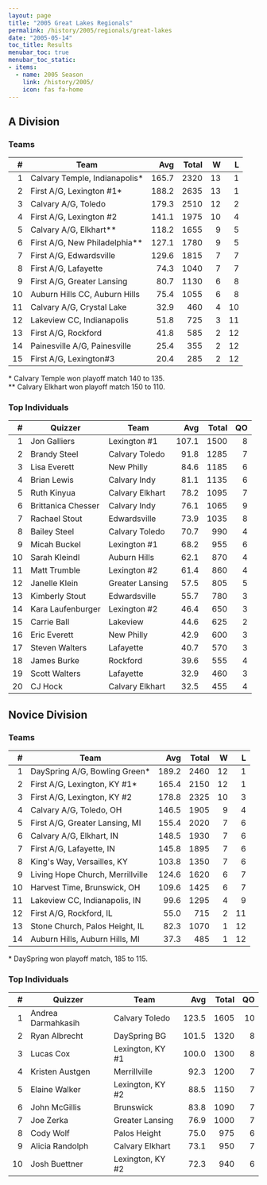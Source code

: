 ```yaml
---
layout: page
title: "2005 Great Lakes Regionals"
permalink: /history/2005/regionals/great-lakes
date: "2005-05-14"
toc_title: Results
menubar_toc: true
menubar_toc_static:
- items:
  - name: 2005 Season
    link: /history/2005/
    icon: fas fa-home
---
```


## A Division

### Teams

|    # | Team                          |   Avg | Total |    W |    L |
| ---: | ----------------------------- | ----: | ----: | ---: | ---: |
|    1 | Calvary Temple, Indianapolis* | 165.7 |  2320 |   13 |    1 |
|    2 | First A/G, Lexington #1*      | 188.2 |  2635 |   13 |    1 |
|    3 | Calvary A/G, Toledo           | 179.3 |  2510 |   12 |    2 |
|    4 | First A/G, Lexington #2       | 141.1 |  1975 |   10 |    4 |
|    5 | Calvary A/G, Elkhart**        | 118.2 |  1655 |    9 |    5 |
|    6 | First A/G, New Philadelphia** | 127.1 |  1780 |    9 |    5 |
|    7 | First A/G, Edwardsville       | 129.6 |  1815 |    7 |    7 |
|    8 | First A/G, Lafayette          |  74.3 |  1040 |    7 |    7 |
|    9 | First A/G, Greater Lansing    |  80.7 |  1130 |    6 |    8 |
|   10 | Auburn Hills CC, Auburn Hills |  75.4 |  1055 |    6 |    8 |
|   11 | Calvary A/G, Crystal Lake     |  32.9 |   460 |    4 |   10 |
|   12 | Lakeview CC, Indianapolis     |  51.8 |   725 |    3 |   11 |
|   13 | First A/G, Rockford           |  41.8 |   585 |    2 |   12 |
|   14 | Painesville A/G, Painesville  |  25.4 |   355 |    2 |   12 |
|   15 | First A/G, Lexington#3        |  20.4 |   285 |    2 |   12 |

\* Calvary Temple won playoff match 140 to 135.\
\*\* Calvary Elkhart won playoff match 150 to 110.

### Top Individuals

|    # | Quizzer            | Team            |   Avg | Total |   QO |
| ---: | ------------------ | --------------- | ----: | ----: | ---: |
|    1 | Jon Galliers       | Lexington #1    | 107.1 |  1500 |    8 |
|    2 | Brandy Steel       | Calvary Toledo  |  91.8 |  1285 |    7 |
|    3 | Lisa Everett       | New Philly      |  84.6 |  1185 |    6 |
|    4 | Brian Lewis        | Calvary Indy    |  81.1 |  1135 |    6 |
|    5 | Ruth Kinyua        | Calvary Elkhart |  78.2 |  1095 |    7 |
|    6 | Brittanica Chesser | Calvary Indy    |  76.1 |  1065 |    9 |
|    7 | Rachael Stout      | Edwardsville    |  73.9 |  1035 |    8 |
|    8 | Bailey Steel       | Calvary Toledo  |  70.7 |   990 |    4 |
|    9 | Micah Buckel       | Lexington #1    |  68.2 |   955 |    6 |
|   10 | Sarah Kleindl      | Auburn Hills    |  62.1 |   870 |    4 |
|   11 | Matt Trumble       | Lexington #2    |  61.4 |   860 |    4 |
|   12 | Janelle Klein      | Greater Lansing |  57.5 |   805 |    5 |
|   13 | Kimberly Stout     | Edwardsville    |  55.7 |   780 |    3 |
|   14 | Kara Laufenburger  | Lexington #2    |  46.4 |   650 |    3 |
|   15 | Carrie Ball        | Lakeview        |  44.6 |   625 |    2 |
|   16 | Eric Everett       | New Philly      |  42.9 |   600 |    3 |
|   17 | Steven Walters     | Lafayette       |  40.7 |   570 |    3 |
|   18 | James Burke        | Rockford        |  39.6 |   555 |    4 |
|   19 | Scott Walters      | Lafayette       |  32.9 |   460 |    3 |
|   20 | CJ Hock            | Calvary Elkhart |  32.5 |   455 |    4 |

## Novice Division

### Teams

|    # | Team                             |   Avg | Total |    W |    L |
| ---: | -------------------------------- | ----: | ----: | ---: | ---: |
|    1 | DaySpring A/G, Bowling Green*    | 189.2 |  2460 |   12 |    1 |
|    2 | First A/G, Lexington, KY #1*     | 165.4 |  2150 |   12 |    1 |
|    3 | First A/G, Lexington, KY #2      | 178.8 |  2325 |   10 |    3 |
|    4 | Calvary A/G, Toledo, OH          | 146.5 |  1905 |    9 |    4 |
|    5 | First A/G, Greater Lansing, MI   | 155.4 |  2020 |    7 |    6 |
|    6 | Calvary A/G, Elkhart, IN         | 148.5 |  1930 |    7 |    6 |
|    7 | First A/G, Lafayette, IN         | 145.8 |  1895 |    7 |    6 |
|    8 | King's Way, Versailles, KY       | 103.8 |  1350 |    7 |    6 |
|    9 | Living Hope Church, Merrillville | 124.6 |  1620 |    6 |    7 |
|   10 | Harvest Time, Brunswick, OH      | 109.6 |  1425 |    6 |    7 |
|   11 | Lakeview CC, Indianapolis, IN    |  99.6 |  1295 |    4 |    9 |
|   12 | First A/G, Rockford, IL          |  55.0 |   715 |    2 |   11 |
|   13 | Stone Church, Palos Height, IL   |  82.3 |  1070 |    1 |   12 |
|   14 | Auburn Hills, Auburn Hills, MI   |  37.3 |   485 |    1 |   12 |

\* DaySpring won playoff match, 185 to 115.

### Top Individuals

|    # | Quizzer            | Team             |   Avg | Total |   QO |
| ---: | ------------------ | ---------------- | ----: | ----: | ---: |
|    1 | Andrea Darmahkasih | Calvary Toledo   | 123.5 |  1605 |   10 |
|    2 | Ryan Albrecht      | DaySpring BG     | 101.5 |  1320 |    8 |
|    3 | Lucas Cox          | Lexington, KY #1 | 100.0 |  1300 |    8 |
|    4 | Kristen Austgen    | Merrillville     |  92.3 |  1200 |    7 |
|    5 | Elaine Walker      | Lexington, KY #2 |  88.5 |  1150 |    7 |
|    6 | John McGillis      | Brunswick        |  83.8 |  1090 |    7 |
|    7 | Joe Zerka          | Greater Lansing  |  76.9 |  1000 |    7 |
|    8 | Cody Wolf          | Palos Height     |  75.0 |   975 |    6 |
|    9 | Alicia Randolph    | Calvary Elkhart  |  73.1 |   950 |    7 |
|   10 | Josh Buettner      | Lexington, KY #2 |  72.3 |   940 |    6 |


